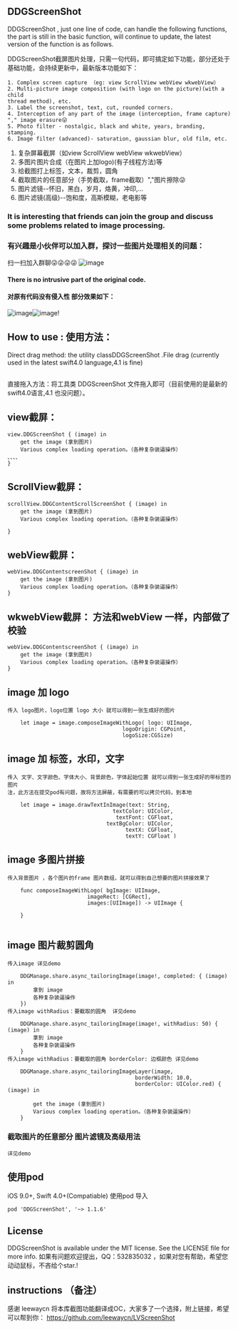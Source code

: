 ## DDGScreenShot
DDGScreenShot , just one line of code, can handle the following functions, the part is still in the basic function, will continue to update, the latest version of the function is as follows.

DDGScreenShot截屏图片处理，只需一句代码，即可搞定如下功能，部分还处于基础功能，会持续更新中，最新版本功能如下：


```
1. Complex screen capture （eg: view ScrollView webView wkwebView）
2. Multi-picture image composition (with logo on the picture)(with a child
thread method), etc.
3. Label the screenshot, text, cut, rounded corners.
4. Interception of any part of the image (interception, frame capture) "," image erasure😜
5. Photo filter - nostalgic, black and white, years, branding, stamping.
6. Image filter (advanced)- saturation, gaussian blur, old film, etc.
```

1. 复杂屏幕截屏（如view ScrollView webView wkwebView）
2. 多图片图片合成（在图片上加logo)(有子线程方法)等
3. 给截图打上标签，文本，裁剪，圆角
4. 截取图片的任意部分（手势截取，frame截取）","图片擦除😜
5. 图片滤镜--怀旧，黑白，岁月，烙黄，冲印,...
6. 图片滤镜(高级)--饱和度，高斯模糊，老电影等
### It is interesting that friends can join the group and discuss some problems related to image processing.
### 有兴趣是小伙伴可以加入群，探讨一些图片处理相关的问题：
扫一扫加入群聊😜😜😜😜
![image](https://raw.githubusercontent.com/dudongge/DDGScreenShot/master/gif/QQgroup.png)

#### There is no intrusive part of the original code.
#### 对原有代码没有侵入性  部分效果如下：

![image](https://raw.githubusercontent.com/dudongge/DDGScreenShot/master/gif/DDGImage0.gif)![image](https://raw.githubusercontent.com/dudongge/DDGScreenShot/master/gif/DDGImage1.gif)!

## How to use : 使用方法：
Direct drag method: the utility classDDGScreenShot .File drag (currently used in the latest swift4.0 language,4.1 is fine)
##
直接拖入方法：将工具类 DDGScreenShot
文件拖入即可（目前使用的是最新的swift4.0语言,4.1 也没问题）。
## view截屏：
```
view.DDGScreenShot { (image) in
    get the image (拿到图片)
    Various complex loading operation。（各种复杂装逼操作）
、、、、
}
```

## ScrollView截屏：
```
scrollView.DDGContentScrollScreenShot { (image) in
    get the image (拿到图片)
    Various complex loading operation。（各种复杂装逼操作）

}

```

## webView截屏：
```
webView.DDGContentscreenShot { (image) in
    get the image (拿到图片)
    Various complex loading operation。（各种复杂装逼操作）
}
```

## wkwebView截屏： 方法和webView 一样，内部做了校验
```
webView.DDGContentscreenShot { (image) in
    get the image (拿到图片)
    Various complex loading operation。（各种复杂装逼操作）
}
```

## image 加 logo
```
传入 logo图片，logo位置 logo 大小 就可以得到一张生成好的图片 

    let image = image.composeImageWithLogo( logo: UIImage,
                                    logoOrigin: CGPoint,
                                    logoSize:CGSize) 
```
                  
## image 加 标签，水印，文字
```
传入 文字、文字颜色、字体大小、背景颜色，字体起始位置 就可以得到一张生成好的带标签的图片
注，此方法在提交pod有问题，故将方法屏蔽，有需要的可以拷贝代码，到本地

    let image = image.drawTextInImage(text: String,
                                 textColor: UIColor,
                                  textFont: CGFloat,
                               textBgColor: UIColor,
                                     textX: CGFloat,
                                     textY: CGFloat ) 

```

## image 多图片拼接
```
传入背景图片 ，各个图片的frame 图片数组，就可以得到自己想要的图片拼接效果了

    func composeImageWithLogo( bgImage: UIImage,
                         imageRect: [CGRect],
                         images:[UIImage]) -> UIImage {
                         
    }
 
```

## image 图片裁剪圆角
```
传入image 详见demo

    DDGManage.share.async_tailoringImage(image!, completed: { (image)  in
        拿到 image 
        各种复杂装逼操作
    })
传入image withRadius：要截取的圆角  详见demo

    DDGManage.share.async_tailoringImage(image!, withRadius: 50) { (image) in
        拿到 image 
        各种复杂装逼操作
    }
传入image withRadius：要截取的圆角 borderColor: 边框颜色 详见demo

    DDGManage.share.async_tailoringImageLayer(image,
                                        borderWidth: 10.0,
                                        borderColor: UIColor.red) { (image) in
                                        
        get the image (拿到图片)
        Various complex loading operation。（各种复杂装逼操作） 
    }
```

### 截取图片的任意部分 图片滤镜及高级用法
```
详见demo
```

## 使用pod
iOS 9.0+, Swift 4.0+(Compatiable)
使用pod 导入
```
pod 'DDGScreenShot', '~> 1.1.6'
```

## License

DDGScreenShot is available under the MIT license. See the LICENSE file for more info.
如果有问题欢迎提出，QQ：532835032 ，如果对您有帮助，希望您动动鼠标，不吝给个star.!


## instructions （备注）

感谢   leewaycn 将本库截图功能翻译成OC，大家多了一个选择，附上链接，希望可以帮到你：
https://github.com/leewaycn/LVScreenShot





